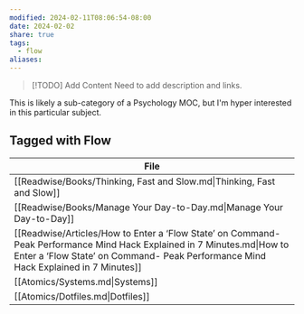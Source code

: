 ```yaml
---
modified: 2024-02-11T08:06:54-08:00
date: 2024-02-02
share: true
tags:
  - flow
aliases: 
---
```


> [!TODO] Add Content
> Need to add description and links.

This is likely a sub-category of a Psychology MOC, but I'm hyper interested in this particular subject. 
## Tagged with Flow
| File                                                                                                                                                                                                          |
| ------------------------------------------------------------------------------------------------------------------------------------------------------------------------------------------------------------- |
| [[Readwise/Books/Thinking, Fast and Slow.md\|Thinking, Fast and Slow]]                                                                                                                                        |
| [[Readwise/Books/Manage Your Day-to-Day.md\|Manage Your Day-to-Day]]                                                                                                                                          |
| [[Readwise/Articles/How to Enter a ‘Flow State’ on Command- Peak Performance Mind Hack Explained in 7 Minutes.md\|How to Enter a ‘Flow State’ on Command- Peak Performance Mind Hack Explained in 7 Minutes]] |
| [[Atomics/Systems.md\|Systems]]                                                                                                                                                                               |
| [[Atomics/Dotfiles.md\|Dotfiles]]                                                                                                                                                                             |
